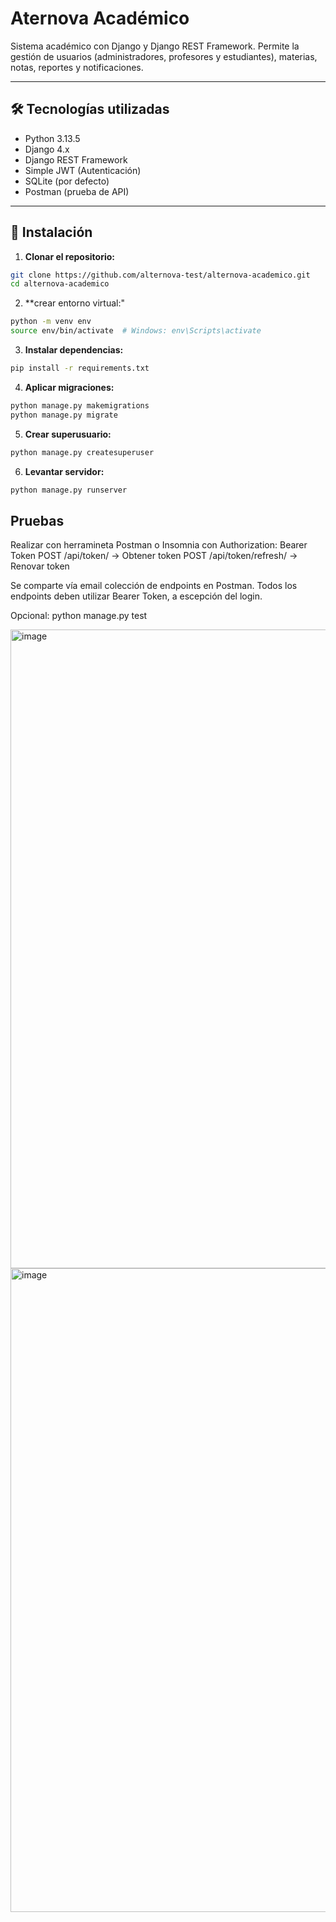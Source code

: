 # Aternova Académico

Sistema académico con Django y Django REST Framework. Permite la gestión de usuarios (administradores, profesores y estudiantes), materias, notas, reportes y notificaciones.

---

## 🛠 Tecnologías utilizadas

- Python 3.13.5
- Django 4.x
- Django REST Framework
- Simple JWT (Autenticación)
- SQLite (por defecto)
- Postman (prueba de API)

---

## 🚀 Instalación

1. **Clonar el repositorio:**

```bash
git clone https://github.com/alternova-test/alternova-academico.git
cd alternova-academico
```
2. **crear entorno virtual:"

```bash
python -m venv env
source env/bin/activate  # Windows: env\Scripts\activate
```

3. **Instalar dependencias:**

```bash
pip install -r requirements.txt
```

4. **Aplicar migraciones:**

```bash
python manage.py makemigrations
python manage.py migrate
```

5. **Crear superusuario:**

```bash
python manage.py createsuperuser
```

6. **Levantar servidor:**

```bash
python manage.py runserver
```

## Pruebas

Realizar con herramineta Postman o Insomnia con Authorization: Bearer Token
POST /api/token/ → Obtener token
POST /api/token/refresh/ → Renovar token

Se comparte vía email colección de endpoints en Postman.
Todos los endpoints deben utilizar Bearer Token, a escepción del login.

Opcional: python manage.py test

<img width="1530" height="1022" alt="image" src="https://github.com/user-attachments/assets/d4bc33f5-84bc-45c4-a34c-fceb8fc91a27" />
<img width="1527" height="1030" alt="image" src="https://github.com/user-attachments/assets/81b250f9-2395-4d33-a6ca-e18ea6a885fe" />




